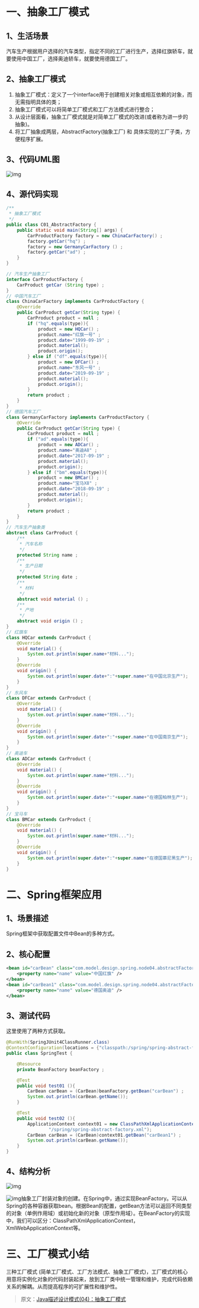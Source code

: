 # 一、抽象工厂模式 

## 1、生活场景

汽车生产根据用户选择的汽车类型，指定不同的工厂进行生产，选择红旗轿车，就要使用中国工厂，选择奥迪轿车，就要使用德国工厂。

## 2、抽象工厂模式

1) 抽象工厂模式：定义了一个interface用于创建相关对象或相互依赖的对象，而无需指明具体的类；
2) 抽象工厂模式可以将简单工厂模式和工厂方法模式进行整合；
3) 从设计层面看，抽象工厂模式就是对简单工厂模式的改进(或者称为进一步的抽象)。
4) 将工厂抽象成两层，AbstractFactory(抽象工厂) 和 具体实现的工厂子类，方便程序扩展。

## 3、代码UML图

![img](https://mmbiz.qpic.cn/mmbiz_png/uUIibyNXbAvA5MzaPRMx457Ge0bMVpEG8aoYeabfOibEfgmEGicKoABLWYlAAu1ob9Lg9YAqx6EJM6aH4vQELHVgQ/640?wx_fmt=png&tp=webp&wxfrom=5&wx_lazy=1&wx_co=1)

## 4、源代码实现

```java
/**
 * 抽象工厂模式
 */
public class C01_AbstractFactory {
    public static void main(String[] args) {
        CarProductFactory factory = new ChinaCarFactory() ;
        factory.getCar("hq") ;
        factory = new GermanyCarFactory () ;
        factory.getCar("ad") ;
    }
}

// 汽车生产抽象工厂
interface CarProductFactory {
    CarProduct getCar (String type) ;
}
// 中国汽车工厂
class ChinaCarFactory implements CarProductFactory {
    @Override
    public CarProduct getCar(String type) {
        CarProduct product = null ;
        if ("hq".equals(type)){
            product = new HQCar() ;
            product.name="红旗一号" ;
            product.date="1999-09-19" ;
            product.material();
            product.origin();
        } else if ("df".equals(type)){
            product = new DFCar() ;
            product.name="东风一号" ;
            product.date="2019-09-19" ;
            product.material();
            product.origin();
        }
        return product ;
    }
}
// 德国汽车工厂
class GermanyCarFactory implements CarProductFactory {
    @Override
    public CarProduct getCar(String type) {
        CarProduct product = null ;
        if ("ad".equals(type)){
            product = new ADCar() ;
            product.name="奥迪A8" ;
            product.date="2017-09-19" ;
            product.material();
            product.origin();
        } else if ("bm".equals(type)){
            product = new BMCar() ;
            product.name="宝马X8" ;
            product.date="2018-09-19" ;
            product.material();
            product.origin();
        }
        return product ;
    }
}
// 汽车生产抽象类
abstract class CarProduct {
    /**
     * 汽车名称
     */
    protected String name ;
    /**
     * 生产日期
     */
    protected String date ;
    /**
     * 材料
     */
    abstract void material () ;
    /**
     * 产地
     */
    abstract void origin () ;
}
// 红旗车
class HQCar extends CarProduct {
    @Override
    void material() {
        System.out.println(super.name+"材料...");
    }
    @Override
    void origin() {
        System.out.println(super.date+":"+super.name+"在中国北京生产");
    }
}
// 东风车
class DFCar extends CarProduct {
    @Override
    void material() {
        System.out.println(super.name+"材料...");
    }
    @Override
    void origin() {
        System.out.println(super.date+":"+super.name+"在中国南京生产");
    }
}
// 奥迪车
class ADCar extends CarProduct {
    @Override
    void material() {
        System.out.println(super.name+"材料...");
    }
    @Override
    void origin() {
        System.out.println(super.date+":"+super.name+"在德国柏林生产");
    }
}
// 宝马车
class BMCar extends CarProduct {
    @Override
    void material() {
        System.out.println(super.name+"材料...");
    }
    @Override
    void origin() {
        System.out.println(super.date+":"+super.name+"在德国慕尼黑生产");
    }
}
```

# 二、Spring框架应用 

## 1、场景描述

Spring框架中获取配置文件中Bean的多种方式。

## 2、核心配置

```xml
<bean id="carBean" class="com.model.design.spring.node04.abstractFactory.CarBean">
    <property name="name" value="中国红旗" />
</bean>
<bean id="carBean1" class="com.model.design.spring.node04.abstractFactory.CarBean">
    <property name="name" value="德国奥迪" />
</bean>
```

## 3、测试代码

这里使用了两种方式获取。

```java
@RunWith(SpringJUnit4ClassRunner.class)
@ContextConfiguration(locations = {"classpath:/spring/spring-abstract-factory.xml"})
public class SpringTest {

    @Resource
    private BeanFactory beanFactory ;

    @Test
    public void test01 (){
        CarBean carBean = (CarBean)beanFactory.getBean("carBean") ;
        System.out.println(carBean.getName());
    }

    @Test
    public void test02 (){
        ApplicationContext context01 = new ClassPathXmlApplicationContext(
                "/spring/spring-abstract-factory.xml");
        CarBean carBean = (CarBean)context01.getBean("carBean1") ;
        System.out.println(carBean.getName());
    }
}
```

## 4、结构分析

![img](https://mmbiz.qpic.cn/mmbiz_png/uUIibyNXbAvA5MzaPRMx457Ge0bMVpEG88X4CPTSUYfJtvbGSXXZUFuSGFQFDZZGEYvZ3Jg6urgx3Qiaib0tGzT4w/640?wx_fmt=png&tp=webp&wxfrom=5&wx_lazy=1&wx_co=1)

![img](https://mmbiz.qpic.cn/mmbiz_png/uUIibyNXbAvA5MzaPRMx457Ge0bMVpEG8TZ8rQiaPaqJnXLah6UgymgaVNEncfVJu0ibMJzUJ87esfRPoUCzZ1sgA/640?wx_fmt=png&tp=webp&wxfrom=5&wx_lazy=1&wx_co=1)抽象工厂封装对象的创建。在Spring中，通过实现BeanFactory。可以从Spring的各种容器获取bean。根据Bean的配置，getBean方法可以返回不同类型的对象（单例作用域）或初始化新的对象（原型作用域）。在BeanFactory的实现中，我们可以区分：ClassPathXmlApplicationContext，XmlWebApplicationContext等。

# 三、工厂模式小结 

三种工厂模式 (简单工厂模式、工厂方法模式、抽象工厂模式)，工厂模式的核心用意将实例化对象的代码封装起来，放到工厂类中统一管理和维护，完成代码依赖关系的解耦。从而提高程序的可扩展性和维护性。

>  原文：[Java描述设计模式(04)：抽象工厂模式](https://mp.weixin.qq.com/s/WHfLcUSaZmR6vXKRsMecGw)